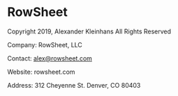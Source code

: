 # RowSheet

Copyright 2019, Alexander Kleinhans
All Rights Reserved

Company:    RowSheet, LLC

Contact:    alex@rowsheet.com

Website:    rowsheet.com

Address:    312 Cheyenne St. Denver, CO 80403
